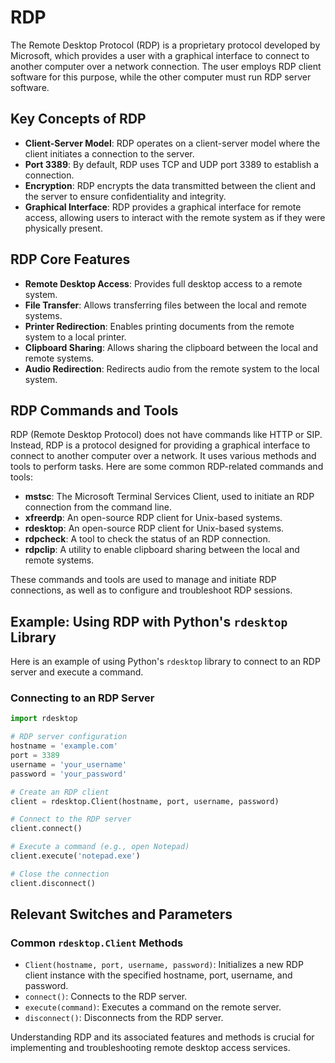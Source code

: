 # RDP

The Remote Desktop Protocol (RDP) is a proprietary protocol developed by Microsoft, which provides a user with a graphical interface to connect to another computer over a network connection. The user employs RDP client software for this purpose, while the other computer must run RDP server software.

## Key Concepts of RDP

- **Client-Server Model**: RDP operates on a client-server model where the client initiates a connection to the server.
- **Port 3389**: By default, RDP uses TCP and UDP port 3389 to establish a connection.
- **Encryption**: RDP encrypts the data transmitted between the client and the server to ensure confidentiality and integrity.
- **Graphical Interface**: RDP provides a graphical interface for remote access, allowing users to interact with the remote system as if they were physically present.

## RDP Core Features

- **Remote Desktop Access**: Provides full desktop access to a remote system.
- **File Transfer**: Allows transferring files between the local and remote systems.
- **Printer Redirection**: Enables printing documents from the remote system to a local printer.
- **Clipboard Sharing**: Allows sharing the clipboard between the local and remote systems.
- **Audio Redirection**: Redirects audio from the remote system to the local system.

## RDP Commands and Tools

RDP (Remote Desktop Protocol) does not have commands like HTTP or SIP. Instead, RDP is a protocol designed for providing a graphical interface to connect to another computer over a network. It uses various methods and tools to perform tasks. Here are some common RDP-related commands and tools:

- **mstsc**: The Microsoft Terminal Services Client, used to initiate an RDP connection from the command line.
- **xfreerdp**: An open-source RDP client for Unix-based systems.
- **rdesktop**: An open-source RDP client for Unix-based systems.
- **rdpcheck**: A tool to check the status of an RDP connection.
- **rdpclip**: A utility to enable clipboard sharing between the local and remote systems.

These commands and tools are used to manage and initiate RDP connections, as well as to configure and troubleshoot RDP sessions.

## Example: Using RDP with Python's `rdesktop` Library

Here is an example of using Python's `rdesktop` library to connect to an RDP server and execute a command.

### Connecting to an RDP Server

```python
import rdesktop

# RDP server configuration
hostname = 'example.com'
port = 3389
username = 'your_username'
password = 'your_password'

# Create an RDP client
client = rdesktop.Client(hostname, port, username, password)

# Connect to the RDP server
client.connect()

# Execute a command (e.g., open Notepad)
client.execute('notepad.exe')

# Close the connection
client.disconnect()
```

## Relevant Switches and Parameters

### Common `rdesktop.Client` Methods
- `Client(hostname, port, username, password)`: Initializes a new RDP client instance with the specified hostname, port, username, and password.
- `connect()`: Connects to the RDP server.
- `execute(command)`: Executes a command on the remote server.
- `disconnect()`: Disconnects from the RDP server.

Understanding RDP and its associated features and methods is crucial for implementing and troubleshooting remote desktop access services.